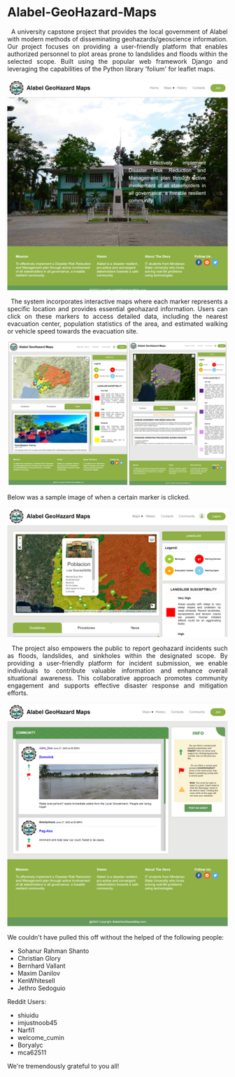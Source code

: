# Alabel-GeoHazard-Maps
<p align="justify"> &nbsp A university capstone project that provides the local government of Alabel with modern methods of disseminating geohazards/geoscience information. Our project focuses on providing a user-friendly platform that enables authorized personnel to plot areas prone to landslides and floods within the selected scope. Built using the popular web framework Django and leveraging the capabilities of the Python library 'folium' for leaflet maps. </p>

![HomePage](images/Home%20Page%20-%20Desktop%20View.png)

<p align="justify"> &nbsp The system incorporates interactive maps where each marker represents a specific location and provides essential geohazard information. Users can click on these markers to access detailed data, including the nearest evacuation center, population statistics of the area, and estimated walking or vehicle speed towards the evacuation site. </p>

![Maps](images/Maps.PNG)

Below was a sample image of when a certain marker is clicked.

![Marker Details](images/Marker%20View.png)

<p align="justify"> &nbsp The project also empowers the public to report geohazard incidents such as floods, landslides, and sinkholes within the designated scope. By providing a user-friendly platform for incident submission, we enable individuals to contribute valuable information and enhance overall situational awareness. This collaborative approach promotes community engagement and supports effective disaster response and mitigation efforts. </p>

![Marker Details](images/Community%20Page%20-Desktop%20View.png)

We couldn't have pulled this off without the helped of the following people:
* Sohanur Rahman Shanto
* Christian Glory
* Bernhard Vallant
* Maxim Danilov
* KenWhitesell
* Jethro Sedoguio

Reddit Users:
* shiuidu
* imjustnoob45
* Narfi1
* welcome_cumin
* Boryalyc
* mca62511

We're tremendously grateful to you all!
